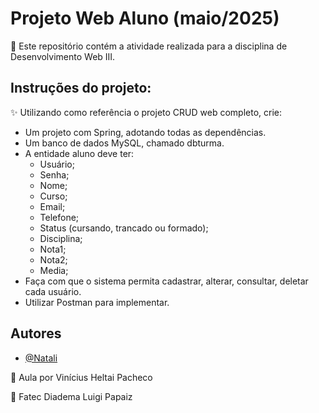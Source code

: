# Projeto Web Aluno (maio/2025)

🔎 Este repositório contém a atividade realizada para a disciplina de Desenvolvimento Web III.

## Instruções do projeto:

✨ Utilizando como referência o projeto CRUD web completo, crie:
- Um projeto com Spring, adotando todas as dependências.
- Um banco de dados MySQL, chamado dbturma.
- A entidade aluno deve ter:
  + Usuário;
  + Senha;
  + Nome;
  + Curso;
  + Email;
  + Telefone;
  + Status (cursando, trancado ou formado);
  + Disciplina;
  + Nota1;
  + Nota2;
  + Media;
- Faça com que o sistema permita cadastrar, alterar, consultar, deletar cada usuário.
- Utilizar Postman para implementar.

## Autores

- [@Natali](https://github.com/nouveauromance)

🔗 Aula por Vinícius Heltai Pacheco

📍 Fatec Diadema Luigi Papaiz 
